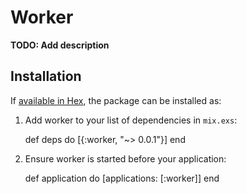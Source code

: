 # Worker

**TODO: Add description**

## Installation

If [available in Hex](https://hex.pm/docs/publish), the package can be installed as:

  1. Add worker to your list of dependencies in `mix.exs`:

        def deps do
          [{:worker, "~> 0.0.1"}]
        end

  2. Ensure worker is started before your application:

        def application do
          [applications: [:worker]]
        end

